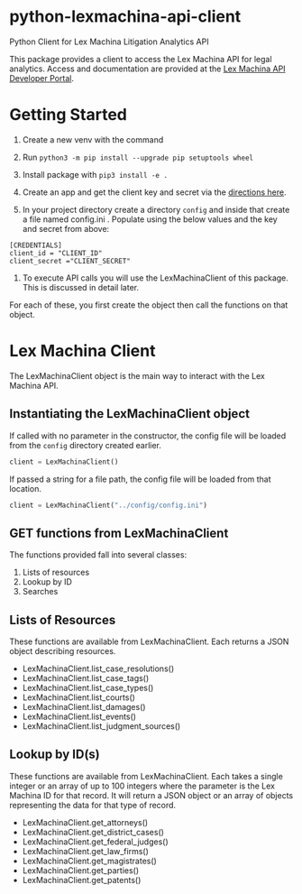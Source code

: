# python-lexmachina-api-client
Python Client for Lex Machina Litigation Analytics API 

This package provides a client to access the Lex Machina API for legal analytics. Access and documentation are provided at the [Lex Machina API Developer Portal](https://developer.lexmachina.com/).

# Getting Started

1. Create a new venv with the command
2. Run `python3 -m pip install --upgrade pip setuptools wheel`
3. Install package with `pip3 install -e .`
1. Create an app and get the client key and secret via the [directions here](https://developer.lexmachina.com/get-your-api-keys).

1. In your project directory create a directory `config` and inside that create a file named config.ini . Populate using the below values and the key and secret from above:

```
[CREDENTIALS]
client_id = "CLIENT_ID"
client_secret ="CLIENT_SECRET"

```

1. To execute API calls you will use the LexMachinaClient of this package. This is discussed in detail later.

For each of these, you first create the object then call the functions on that object.


# Lex Machina Client

The LexMachinaClient object is the main way to interact with the Lex Machina API.



## Instantiating the LexMachinaClient object

If called with no parameter in the constructor, the config file will be loaded from the `config` directory created earlier.
 
```python
client = LexMachinaClient()
```

If passed a string for a file path, the config file will be loaded from that location. 

```python
client = LexMachinaClient("../config/config.ini")
```


## GET functions from LexMachinaClient

The functions provided fall into several classes:
1. Lists of resources
2. Lookup by ID
3. Searches

## Lists of Resources

These functions are available from LexMachinaClient. Each returns a JSON object describing resources. 

- LexMachinaClient.list_case_resolutions()
- LexMachinaClient.list_case_tags()
- LexMachinaClient.list_case_types()
- LexMachinaClient.list_courts()
- LexMachinaClient.list_damages()
- LexMachinaClient.list_events()
- LexMachinaClient.list_judgment_sources()


## Lookup by ID(s)
These functions are available from LexMachinaClient. Each takes a single integer or an array of up to 100 integers where the parameter is the Lex Machina ID for that record. It will return a JSON object or an array of objects representing the data for that type of record.

- LexMachinaClient.get_attorneys()
- LexMachinaClient.get_district_cases()
- LexMachinaClient.get_federal_judges()
- LexMachinaClient.get_law_firms()
- LexMachinaClient.get_magistrates()
- LexMachinaClient.get_parties()
- LexMachinaClient.get_patents()

